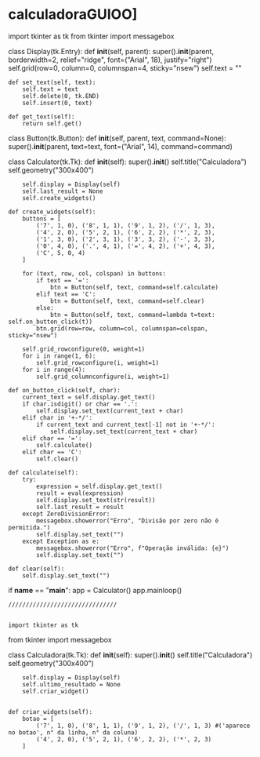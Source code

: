 # calculadoraGUIOO]

import tkinter as tk
from tkinter import messagebox

class Display(tk.Entry):
    def __init__(self, parent):
        super().__init__(parent, borderwidth=2, relief="ridge", font=("Arial", 18), justify="right")
        self.grid(row=0, column=0, columnspan=4, sticky="nsew")
        self.text = ""

    def set_text(self, text):
        self.text = text
        self.delete(0, tk.END)
        self.insert(0, text)

    def get_text(self):
        return self.get()

class Button(tk.Button):
    def __init__(self, parent, text, command=None):
        super().__init__(parent, text=text, font=("Arial", 14), command=command)

class Calculator(tk.Tk):
    def __init__(self):
        super().__init__()
        self.title("Calculadora")
        self.geometry("300x400")

        self.display = Display(self)
        self.last_result = None
        self.create_widgets()

    def create_widgets(self):
        buttons = [
            ('7', 1, 0), ('8', 1, 1), ('9', 1, 2), ('/', 1, 3),
            ('4', 2, 0), ('5', 2, 1), ('6', 2, 2), ('*', 2, 3),
            ('1', 3, 0), ('2', 3, 1), ('3', 3, 2), ('-', 3, 3),
            ('0', 4, 0), ('.', 4, 1), ('=', 4, 2), ('+', 4, 3),
            ('C', 5, 0, 4)
        ]

        for (text, row, col, colspan) in buttons:
            if text == '=':
                btn = Button(self, text, command=self.calculate)
            elif text == 'C':
                btn = Button(self, text, command=self.clear)
            else:
                btn = Button(self, text, command=lambda t=text: self.on_button_click(t))
            btn.grid(row=row, column=col, columnspan=colspan, sticky="nsew")

        self.grid_rowconfigure(0, weight=1)
        for i in range(1, 6):
            self.grid_rowconfigure(i, weight=1)
        for i in range(4):
            self.grid_columnconfigure(i, weight=1)

    def on_button_click(self, char):
        current_text = self.display.get_text()
        if char.isdigit() or char == '.':
            self.display.set_text(current_text + char)
        elif char in '+-*/':
            if current_text and current_text[-1] not in '+-*/':
                self.display.set_text(current_text + char)
        elif char == '=':
            self.calculate()
        elif char == 'C':
            self.clear()

    def calculate(self):
        try:
            expression = self.display.get_text()
            result = eval(expression)
            self.display.set_text(str(result))
            self.last_result = result
        except ZeroDivisionError:
            messagebox.showerror("Erro", "Divisão por zero não é permitida.")
            self.display.set_text("")
        except Exception as e:
            messagebox.showerror("Erro", f"Operação inválida: {e}")
            self.display.set_text("")

    def clear(self):
        self.display.set_text("")

if __name__ == "__main__":
    app = Calculator()
    app.mainloop()


    ///////////////////////////////


    import tkinter as tk
from tkinter import messagebox

class Calculadora(tk.Tk):
    def __init__(self):
        super().__init__()
        self.title("Calculadora")
        self.geometry("300x400")

        self.display = Display(self)
        self.ultimo_resultado = None
        self.criar_widget()


    def criar_widgets(self):
        botao = [
            ('7', 1, 0), ('8', 1, 1), ('9', 1, 2), ('/', 1, 3) #('aparece no botao', n° da linha, n° da coluna)
            ('4', 2, 0), ('5', 2, 1), ('6', 2, 2), ('*', 2, 3)
        ]





